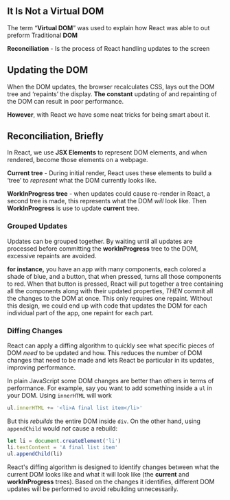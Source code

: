 ## It Is Not a Virtual DOM

The term “**Virtual DOM**” was used to explain how React was able to out preform Traditional **DOM**

**Reconciliation**  - Is the process of React handling updates to the screen

## Updating the DOM

When the DOM updates, the browser recalculates CSS, lays out the DOM tree and ‘repaints’ the display. **The constant** updating of and repainting of the DOM can result in poor performance. 

**However**, with React we have some neat tricks for being smart about it. 

## Reconciliation, Briefly

In React, we use **JSX Elements** to represent DOM elements, and when rendered, become those elements on a webpage.

**Current tree** - During initial render, React uses these elements to build a ‘tree’  to *represent* what the DOM currently looks like.

**WorkInProgress tree**  - when updates could cause re-render in React, a second tree is made, this represents what the DOM *will* look like. Then **WorkInProgress** is use to update **current** tree.

### Grouped Updates

Updates can be grouped together. By waiting until all updates are processed before committing the **workInProgress** tree to the DOM, excessive repaints are avoided.

 **for instance,** you have an app with many components, each colored a shade of blue, and a button, that when pressed, turns all those components to red. When that button is pressed, React will put together a tree containing all the components along with their updated properties, *THEN* commit all the changes to the DOM at once. This only requires one repaint. Without this design, we could end up with code that updates the DOM for each individual part of the app, one repaint for each part.

### Diffing Changes

React can apply a diffing algorithm to quickly see what specific pieces of DOM *need* to be updated and how. This reduces  the number of DOM changes that need to be made and lets React be particular in its updates, improving performance.

In plain JavaScript some DOM changes are better than others in terms of performance. For example, say you want to add something inside a `ul` in your DOM. Using `innerHTML` will work

```jsx
ul.innerHTML += '<li>A final list item</li>'
```

But this *rebuilds* the entire DOM inside `div`. On the other hand, using `appendChild` would *not* cause a rebuild:

```jsx
let li = document.createElement('li')
li.textContent = 'A final list item'
ul.appendChild(li)
```

React's diffing algorithm is designed to identify changes between what the current DOM looks like and what it will look like (the **current** and **workInProgress** trees). Based on the changes it identifies, different DOM updates will be performed to avoid rebuilding unnecessarily.
